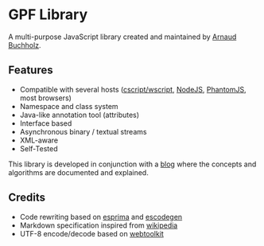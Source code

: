 # GPF Library

A multi-purpose JavaScript library created and maintained by
[Arnaud Buchholz](http://gpf-js.blogspot.com/).

## Features

* Compatible with several hosts
([cscript/wscript](http://technet.microsoft.com/en-us/library/bb490887.aspx),
[NodeJS](http://nodejs.org/), [PhantomJS](http://phantomjs.org/),
most browsers)
* Namespace and class system
* Java-like annotation tool (attributes)
* Interface based
* Asynchronous binary / textual streams
* XML-aware
* Self-Tested

This library is developed in conjunction with a
[blog](http://gpf-js.blogspot.com/) where the concepts and algorithms are
documented and explained.

## Credits
* Code rewriting based on [esprima](http://esprima.org/) and
[escodegen](https://github.com/Constellation/escodegen)
* Markdown specification inspired from
[wikipedia](http://en.wikipedia.org/wiki/Markdown)
* UTF-8 encode/decode based on [webtoolkit](http://www.webtoolkit.info/)


